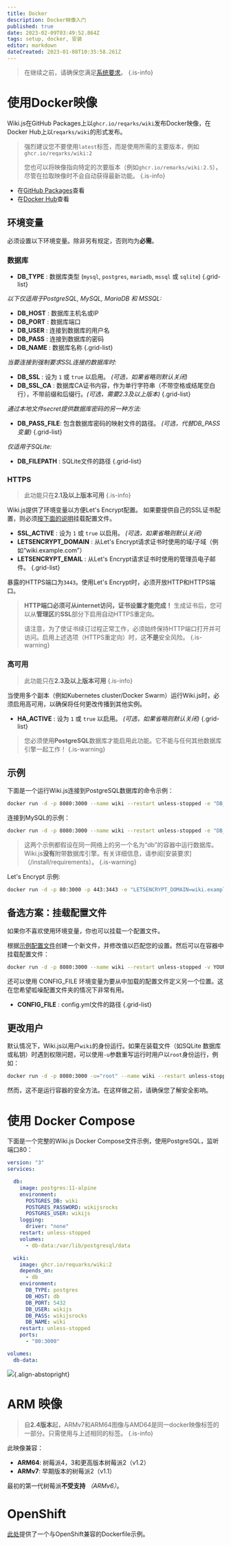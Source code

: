 ```yaml
---
title: Docker
description: Docker映像入门
published: true
date: 2023-02-09T03:49:52.864Z
tags: setup, docker, 安装
editor: markdown
dateCreated: 2023-01-08T10:35:58.261Z
---
```


> 在继续之前，请确保您满足[系统要求](/install/requirements)。
{.is-info}

# 使用Docker映像

Wiki.js在GitHub Packages上以`ghcr.io/reqarks/wiki`发布Docker映像，在Docker Hub上以`reqarks/wiki`的形式发布。

> 强烈建议您不要使用`latest`标签，而是使用所需的主要版本，例如`ghcr.io/reqarks/wiki:2`
>
> 您也可以将映像指向特定的次要版本（例如`ghcr.io/remarks/wiki:2.5`），尽管在拉取映像时不会自动获得最新功能。
{.is-info}

- 在[GitHub Packages](https://github.com/Requarks/wiki/pkgs/container/wiki)查看
- 在[Docker Hub](https://hub.docker.com/r/requarks/wiki)查看

## 环境变量
必须设置以下环境变量。除非另有规定，否则均为**必需**。

### 数据库

- **DB_TYPE** : 数据库类型 (`mysql`, `postgres`, `mariadb`, `mssql` 或 `sqlite`)
{.grid-list}

*以下仅适用于PostgreSQL, MySQL, MariaDB 和 MSSQL:*

- **DB_HOST** : 数据库主机名或IP
- **DB_PORT** : 数据库端口
- **DB_USER** : 连接到数据库的用户名
- **DB_PASS** : 连接到数据库的密码
- **DB_NAME** : 数据库名称
{.grid-list}

*当要连接到强制要求SSL连接的数据库时:*

- **DB_SSL** : 设为 `1` 或 `true` 以启用。 *(可选，如果省略则默认关闭)*
- **DB_SSL_CA** : 数据库CA证书内容，作为单行字符串（不带空格或结尾空白行），不带前缀和后缀行。*(可选，需要2.3及以上版本)*
{.grid-list}

*通过本地文件secret提供数据库密码的另一种方法:*

- **DB_PASS_FILE**: 包含数据库密码的映射文件的路径。 *(可选，代替DB_PASS变量)*
{.grid-list}

*仅适用于SQLite:*

- **DB_FILEPATH** : SQLite文件的路径
{.grid-list}

### HTTPS

> 此功能只在**2.1及以上版本可用**
{.is-info}

Wiki.js提供了环境变量以方便Let's Encrypt配置。
如果要提供自己的SSL证书配置，则必须[按下面的说明](#alternative-mount-the-config-file)挂载配置文件。

- **SSL_ACTIVE** : 设为 `1` 或 `true` 以启用。 *(可选，如果省略则默认关闭)*
- **LETSENCRYPT_DOMAIN** : 从Let's Encrypt请求证书时使用的域/子域（例如“wiki.example.com”）
- **LETSENCRYPT_EMAIL** : 从Let's Encrypt请求证书时使用的管理员电子邮件。
{.grid-list}

暴露的HTTPS端口为`3443`。使用Let's Encrypt时，必须开放HTTP和HTTPS端口。

> **HTTP端口必须可从internet访问，证书设置才能完成！**
> 生成证书后，您可以从**管理区**的**SSL**部分下启用自动HTTPS重定向。
> 
> 请注意，为了使证书续订过程正常工作，必须始终保持HTTP端口打开并可访问。启用上述选项（HTTPS重定向）时，这**不是**安全风险。
{.is-warning}

### 高可用

> 此功能只在**2.3及以上版本可用**
{.is-info}

当使用多个副本（例如Kubernetes cluster/Docker Swarm）运行Wiki.js时，必须启用高可用，以确保将任何更改传播到其他实例。

- **HA_ACTIVE** : 设为 `1` 或 `true` 以启用。 *(可选，如果省略则默认关闭)*
{.grid-list}

> 您必须使用**PostgreSQL**数据库才能启用此功能。它不能与任何其他数据库引擎一起工作！
{.is-warning}

## 示例

下面是一个运行Wiki.js连接到PostgreSQL数据库的命令示例：
```bash
docker run -d -p 8080:3000 --name wiki --restart unless-stopped -e "DB_TYPE=postgres" -e "DB_HOST=db" -e "DB_PORT=5432" -e "DB_USER=wikijs" -e "DB_PASS=wikijsrocks" -e "DB_NAME=wiki" ghcr.io/requarks/wiki:2
```

连接到MySQL的示例：
```bash
docker run -d -p 8080:3000 --name wiki --restart unless-stopped -e "DB_TYPE=mysql" -e "DB_HOST=db" -e "DB_PORT=3306" -e "DB_USER=wikijs" -e "DB_PASS=wikijsrocks" -e "DB_NAME=wiki" ghcr.io/requarks/wiki:2
```

> 这两个示例都假设在同一网络上的另一个名为“db”的容器中运行数据库。
> Wiki.js**没有**附带数据库引擎。有关详细信息，请参阅[安装要求]（/install/requirements）。
{.is-warning}

Let's Encrypt 示例:
```bash
docker run -d -p 80:3000 -p 443:3443 -e "LETSENCRYPT_DOMAIN=wiki.example.com" -e "LETSENCRYPT_EMAIL=admin@example.com" --name wiki --restart unless-stopped -e "DB_TYPE=postgres" -e "DB_HOST=db" -e "DB_PORT=5432" -e "DB_USER=wikijs" -e "DB_PASS=wikijsrocks" -e "DB_NAME=wiki" ghcr.io/requarks/wiki:2
```

## 备选方案：挂载配置文件

如果你不喜欢使用环境变量，你也可以挂载一个配置文件。

根据[示例配置文件](https://github.com/Requarks/wiki/blob/master/config.sample.yml)创建一个新文件，并修改值以匹配您的设置。然后可以在容器中挂载配置文件：

```bash
docker run -d -p 8080:3000 --name wiki --restart unless-stopped -v YOUR-FILE.yml:/wiki/config.yml ghcr.io/requarks/wiki:2
```

还可以使用 CONFIG_FILE 环境变量为要从中加载的配置文件定义另一个位置。这在您希望呱噪配置文件夹的情况下非常有用。

- **CONFIG_FILE** : config.yml文件的路径
{.grid-list}

## 更改用户

默认情况下，Wiki.js以用户`wiki`的身份运行。如果在装载文件（如SQLite 数据库或私钥）时遇到权限问题，可以使用`-u`参数重写运行时用户以`root`身份运行，例如：

```bash
docker run -d -p 8080:3000 -u="root" --name wiki --restart unless-stopped -e "DB_TYPE=postgres" -e "DB_HOST=db" -e "DB_PORT=5432" -e "DB_USER=wikijs" -e "DB_PASS=wikijsrocks" -e "DB_NAME=wiki" ghcr.io/requarks/wiki:2
```

然而，这不是运行容器的安全方法。在这样做之前，请确保您了解安全影响。

# 使用 Docker Compose

下面是一个完整的Wiki.js Docker Compose文件示例，使用PostgreSQL，监听端口80：

```yaml
version: "3"
services:

  db:
    image: postgres:11-alpine
    environment:
      POSTGRES_DB: wiki
      POSTGRES_PASSWORD: wikijsrocks
      POSTGRES_USER: wikijs
    logging:
      driver: "none"
    restart: unless-stopped
    volumes:
      - db-data:/var/lib/postgresql/data

  wiki:
    image: ghcr.io/requarks/wiki:2
    depends_on:
      - db
    environment:
      DB_TYPE: postgres
      DB_HOST: db
      DB_PORT: 5432
      DB_USER: wikijs
      DB_PASS: wikijsrocks
      DB_NAME: wiki
    restart: unless-stopped
    ports:
      - "80:3000"

volumes:
  db-data:
```

![](https://a.icons8.com/jihZbhdR/4WJoF7/svg.svg){.align-abstopright}

# ARM 映像

> 自**2.4版本**起，ARMv7和ARM64图像与AMD64是同一docker映像标签的一部分。只需使用与上述相同的标签。
{.is-info}

此映像兼容：

- **ARM64**: 树莓派4，3和更高版本树莓派2（v1.2）
- **ARMv7**: 早期版本的树莓派2（v1.1）

最初的第一代树莓派**不受支持** *（ARMv6）*。

# OpenShift

[此处](https://github.com/Requarks/wiki/blob/master/dev/openshift/Dockerfile)提供了一个与OpenShift兼容的Dockerfile示例。
